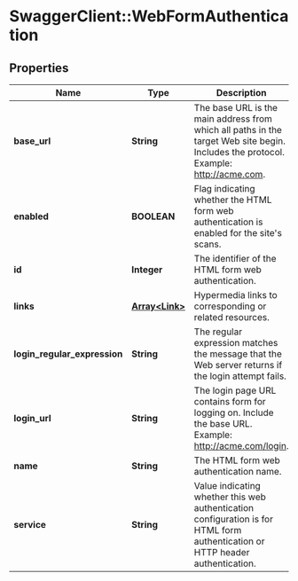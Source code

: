 # SwaggerClient::WebFormAuthentication

## Properties
Name | Type | Description | Notes
------------ | ------------- | ------------- | -------------
**base_url** | **String** | The base URL is the main address from which all paths in the target Web site begin. Includes the protocol. Example: http://acme.com. | [optional] 
**enabled** | **BOOLEAN** | Flag indicating whether the HTML form web authentication is enabled for the site&#x27;s scans. | [optional] 
**id** | **Integer** | The identifier of the HTML form web authentication. | [optional] 
**links** | [**Array&lt;Link&gt;**](Link.md) | Hypermedia links to corresponding or related resources. | [optional] 
**login_regular_expression** | **String** | The regular expression matches the message that the Web server returns if the login attempt fails. | [optional] 
**login_url** | **String** | The login page URL contains form for logging on. Include the base URL. Example: http://acme.com/login. | [optional] 
**name** | **String** | The HTML form web authentication name. | [optional] 
**service** | **String** | Value indicating whether this web authentication  configuration is for HTML form authentication or HTTP header authentication. | [optional] 

